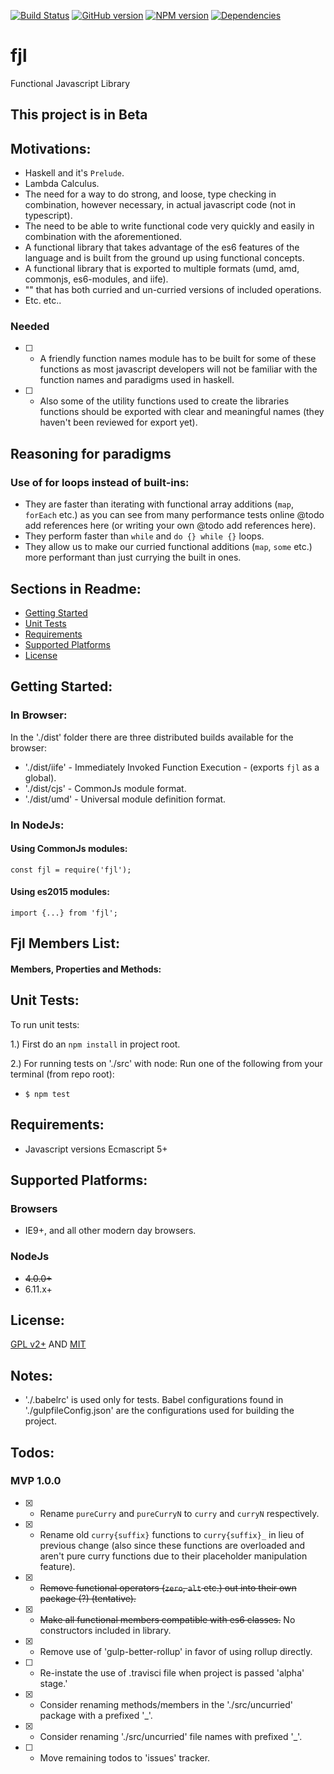 [![Build Status](https://travis-ci.org/elycruz/fjl.png)](https://travis-ci.org/elycruz/fjl) 
[![GitHub version](https://badge.fury.io/gh/elycruz%2Ffjl.svg)](http://badge.fury.io/gh/elycruz%2Ffjl) 
[![NPM version](https://badge.fury.io/js/fjl.svg)](http://badge.fury.io/js/fjl)
[![Dependencies](https://david-dm.org/elycruz/fjl.png)](https://david-dm.org/elycruz/fjl)
# fjl
Functional Javascript Library

## This project is in Beta

## Motivations:
- Haskell and it's `Prelude`.
- Lambda Calculus.
- The need for a way to do strong, and loose, type checking in combination,
however necessary, in actual javascript code (not in typescript).
- The need to be able to write functional code very quickly and
easily in combination with the aforementioned.
- A functional library that takes advantage of the es6 features of the language
and is built from the ground up using functional concepts.
- A functional library that is exported to multiple formats
(umd, amd, commonjs, es6-modules, and iife).
- "" that has both curried and un-curried versions of included operations.
- Etc. etc..

### Needed
- [ ] - A friendly function names module has to be built
for some of these functions as most javascript developers
will not be familiar with the function names and paradigms
used in haskell.
- [ ] - Also some of the utility functions used to create
the libraries functions should be exported with clear and meaningful
names (they haven't been reviewed for export yet).

## Reasoning for paradigms
### Use of for loops instead of built-ins:
- They are faster than iterating with functional array additions (`map`, `forEach` etc.)
as you can see from many performance tests online @todo add references here
(or writing your own @todo add references here).
- They perform faster than `while` and `do {} while {}` loops.
- They allow us to make our curried functional additions (`map`, `some` etc.)
more performant than just currying the built in ones.

## Sections in Readme:
- [Getting Started](#getting-started)
- [Unit Tests](#unit-tests)
- [Requirements](#requirements)
- [Supported Platforms](#supported-platforms)
- [License](#license)

## Getting Started:

### In Browser:
In the './dist' folder there are three distributed builds available for the
browser:

- './dist/iife' - Immediately Invoked Function Execution - (exports `fjl` as a global).
- './dist/cjs' - CommonJs module format.
- './dist/umd' - Universal module definition format.

### In NodeJs: 

#### Using CommonJs modules:
```
const fjl = require('fjl');
```

#### Using es2015 modules:
```
import {...} from 'fjl';
```

## Fjl Members List:
#### Members, Properties and Methods:



## Unit Tests:
To run unit tests:

1.)  First do an `npm install` in project root.

2.)  For running tests on './src' with node:
Run one of the following from your terminal (from repo root):
 - `$ npm test` 

## Requirements:
- Javascript versions Ecmascript 5+

## Supported Platforms:

### Browsers
- IE9+, and all other modern day browsers.

### NodeJs
- ~~4.0.0+~~
- 6.11.x+

## License:
[GPL v2+](http://www.gnu.org/licenses/gpl-2.0.html "http://www.gnu.org/licenses/gpl-2.0.html") AND
[MIT](http://opensource.org/licenses/MIT "http://opensource.org/licenses/MIT")

## Notes:
- './.babelrc' is used only for tests.  Babel configurations found in './gulpfileConfig.json' are the 
configurations used for building the project.

## Todos:
### MVP 1.0.0
- [X] - Rename `pureCurry` and `pureCurryN` to `curry` and `curryN` respectively.
- [X] - Rename old `curry{suffix}` functions to `curry{suffix}_` in lieu of previous change (also since 
these functions are overloaded and aren't pure curry functions due to their placeholder manipulation feature).
- [X] - ~~Remove functional operators (`zero`, `alt` etc.)  out into their own package (?) (tentative).~~
- [X] - ~~Make all functional members compatible with es6 classes.~~ No constructors included in library.
- [X] - Remove use of 'gulp-better-rollup' in favor of using rollup directly.
- [ ] - Re-instate the use of .travisci file when project is passed 'alpha' stage.'
- [X] - Consider renaming methods/members in the './src/uncurried' package with a prefixed '_'.
- [X] - Consider renaming './src/uncurried' file names with prefixed '_'.
- [ ] - Move remaining todos to 'issues' tracker.
